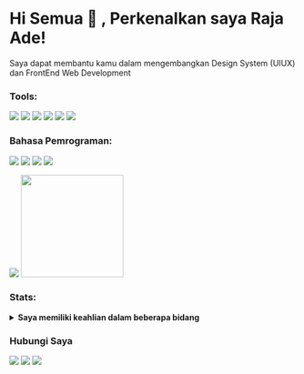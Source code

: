 # Hi Semua 👋 , Perkenalkan saya Raja Ade!
Saya dapat membantu kamu dalam mengembangkan Design System (UIUX) dan FrontEnd Web Development 

### Tools:
<p>
    <img src="https://img.shields.io/badge/OS-Windows-blue?&logo=Windows" />
<!--     <img src="https://img.shields.io/badge/Code-Swift-blue?&logo=swift" /> -->
    <img src="https://img.shields.io/badge/Fraimwork-Laravel-red?&logo=laravel" />
    <img src="https://img.shields.io/badge/Fraimwork-CodeIgniter-red?&logo=codeigniter" />
    <img src="https://img.shields.io/badge/Text%20Editor-Visual%20Studio%20Code-blue?&logo=visual%20studio%20code&logoColor=blue" />
    <img src="https://img.shields.io/badge/Figma-white?&logo=figma" />
    <img src="https://gpvc.arturio.dev/rajaadee" />
</p>

### Bahasa Pemrograman:
<p>
    <img src="https://img.shields.io/badge/HTML-yellow?&logo=html" />
    <img src="https://img.shields.io/badge/CSS-blue?&logo=css"/>
    <img src="https://img.shields.io/badge/Java Script-yellow?&logo=JS" />
    <img src="https://img.shields.io/badge/Java-green?&logo=Java" />
 </p>

<p>
    <img src="https://github-readme-stats.vercel.app/api?username=rajaadee&hide=contribs,prs&show_icons=true&hide_border=true&title_color=000" />
    <img src="https://github-readme-stats.vercel.app/api/top-langs/?username=rajaadee&layout=compact" height=180 />
</p>


### Stats:
<details>
 <summary><strong>Saya memiliki keahlian dalam beberapa bidang</strong></summary>
    - 🔭 Melakukan Desain Grafis menggunakan beberapa Software (Photoshop, CorelDraw dan Figma </br>
    - 🌱 Membantu kamu dalam menentukan UIUX Aplikasi kamu </br>
    - 👯 Bersedia menjadi bagian dalam Team dan Project. </br>
    - 🤔 Membantu kamu jika dalam kesulitan dalam pemrograman
    </br>
    - 💬 Tanyakan lainnya ke aku ya!</br>
    - 📫 Bagaimana cara menghubungi ku? <a href="raja.ade55093@gmail.com">raja.ade55093@gmail.com</a>  </br>
    - 😄 Tetap Bahagia </br>
    - ⚡ Semangat Selalu ... ! </br>
</details>

### Hubungi Saya
<p>
<!--     <a href="https://bagusfe.id" target="blank"><img src="https://img.shields.io/badge/Website-https://bagusfe.com-green?" /></a> -->
    <a href="https://linkedin.rajaade.com" target="blank"><img src="https://img.shields.io/badge/rajaade-0000ff?style=flat&logo=linkedin" /></a>
<!--     <a href="https://medium.com/" target="blank"><img src="https://img.shields.io/badge/-30302f?style=flat&logo=medium" /></a> -->
    <a href="https://tw.RajaAde3.com" target="blank"><img src="https://img.shields.io/badge/@RajaAde3-00ffff?style=flat&logo=twitter" /></a>
     <a href="https://www.instagram.com/rajaadee_/" target="blank"><img src="https://img.shields.io/badge/rajaadee_3-white?style=flat&logo=instagram" /></a>
<!--     <a href="https://www.paypal.me/gewdfe" target="blank"><img src="https://ionicabizau.github.io/badges/paypal.svg" /></a> -->
</p>

<!--
**bagusfe/bagusfe** is a ✨ _special_ ✨ repository because its `README.md` (this file) appears on your GitHub profile.

Here are some ideas to get you started:

- 🔭 I’m currently working on ...
- 🌱 I’m currently learning ...
- 👯 I’m looking to collaborate on ...
- 🤔 I’m looking for help with ...
- 💬 Ask me about ...
- 📫 How to reach me: ...
- 😄 Pronouns: ...
- ⚡ Fun fact: ...
-->
